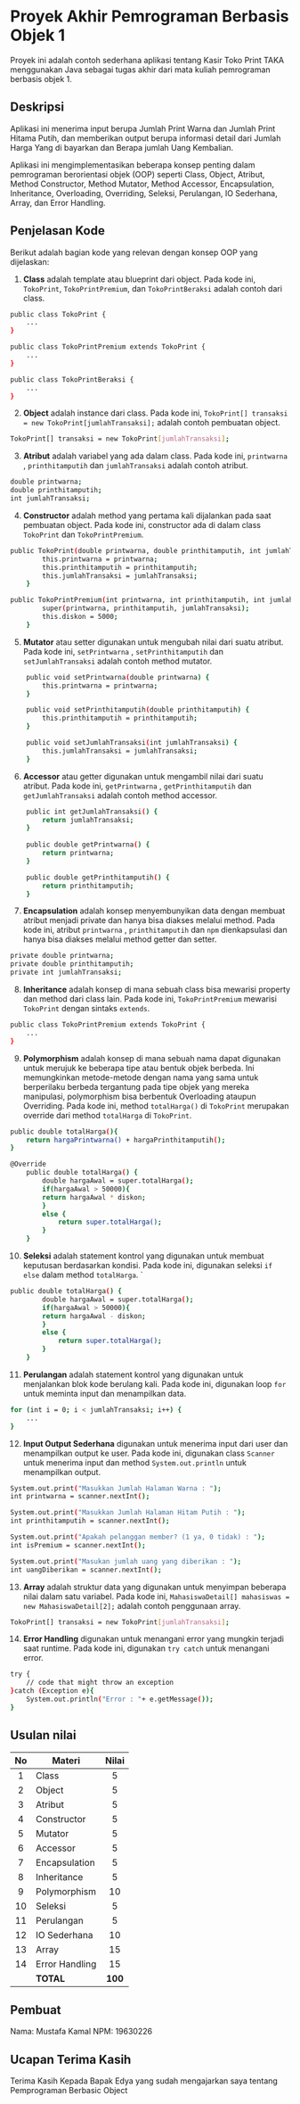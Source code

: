 # Proyek Akhir Pemrograman Berbasis Objek 1

Proyek ini adalah contoh sederhana aplikasi tentang Kasir Toko Print TAKA menggunakan Java sebagai tugas akhir dari mata kuliah pemrograman berbasis objek 1.

## Deskripsi

Aplikasi ini menerima input berupa Jumlah Print Warna dan Jumlah Print Hitama Putih, dan memberikan output berupa informasi detail dari Jumlah Harga Yang di bayarkan dan Berapa jumlah Uang Kembalian.

Aplikasi ini mengimplementasikan beberapa konsep penting dalam pemrograman berorientasi objek (OOP) seperti Class, Object, Atribut, Method Constructor, Method Mutator, Method Accessor, Encapsulation, Inheritance, Overloading, Overriding, Seleksi, Perulangan, IO Sederhana, Array, dan Error Handling.

## Penjelasan Kode

Berikut adalah bagian kode yang relevan dengan konsep OOP yang dijelaskan:

1. **Class** adalah template atau blueprint dari object. Pada kode ini, `TokoPrint`, `TokoPrintPremium`, dan `TokoPrintBeraksi` adalah contoh dari class.

```bash
public class TokoPrint {
    ...
}

public class TokoPrintPremium extends TokoPrint {
    ...
}

public class TokoPrintBeraksi {
    ...
}
```

2. **Object** adalah instance dari class. Pada kode ini, `TokoPrint[] transaksi = new TokoPrint[jumlahTransaksi];` adalah contoh pembuatan object.

```bash
TokoPrint[] transaksi = new TokoPrint[jumlahTransaksi];
```

3. **Atribut** adalah variabel yang ada dalam class. Pada kode ini, `printwarna` , `printhitamputih` dan `jumlahTransaksi` adalah contoh atribut.

```bash
double printwarna;
double printhitamputih;
int jumlahTransaksi;
```

4. **Constructor** adalah method yang pertama kali dijalankan pada saat pembuatan object. Pada kode ini, constructor ada di dalam class `TokoPrint` dan `TokoPrintPremium`.

```bash
public TokoPrint(double printwarna, double printhitamputih, int jumlahTransaksi){
        this.printwarna = printwarna;
        this.printhitamputih = printhitamputih;
        this.jumlahTransaksi = jumlahTransaksi;
    }

public TokoPrintPremium(int printwarna, int printhitamputih, int jumlahTransaksi) {
        super(printwarna, printhitamputih, jumlahTransaksi);
        this.diskon = 5000;
    }
```

5. **Mutator** atau setter digunakan untuk mengubah nilai dari suatu atribut. Pada kode ini, `setPrintwarna` , `setPrinthitamputih` dan `setJumlahTransaksi` adalah contoh method mutator.

```bash
    public void setPrintwarna(double printwarna) {
        this.printwarna = printwarna;
    }

    public void setPrinthitamputih(double printhitamputih) {
        this.printhitamputih = printhitamputih;
    }

    public void setJumlahTransaksi(int jumlahTransaksi) {
        this.jumlahTransaksi = jumlahTransaksi;
    }
```
  
6. **Accessor** atau getter digunakan untuk mengambil nilai dari suatu atribut. Pada kode ini, `getPrintwarna` , `getPrinthitamputih` dan `getJumlahTransaksi` adalah contoh method accessor.

```bash
    public int getJumlahTransaksi() {
        return jumlahTransaksi;
    }
        
    public double getPrintwarna() {
        return printwarna;
    }

    public double getPrinthitamputih() {
        return printhitamputih;
    }
```

7. **Encapsulation** adalah konsep menyembunyikan data dengan membuat atribut menjadi private dan hanya bisa diakses melalui method. Pada kode ini, atribut `printwarna` , `printhitamputih` dan `npm` dienkapsulasi dan hanya bisa diakses melalui method getter dan setter.

```bash
private double printwarna;
private double printhitamputih;
private int jumlahTransaksi;
```

8. **Inheritance** adalah konsep di mana sebuah class bisa mewarisi property dan method dari class lain. Pada kode ini, `TokoPrintPremium` mewarisi `TokoPrint` dengan sintaks `extends`.

```bash
public class TokoPrintPremium extends TokoPrint {
    ...
}
```

9. **Polymorphism** adalah konsep di mana sebuah nama dapat digunakan untuk merujuk ke beberapa tipe atau bentuk objek berbeda. Ini memungkinkan metode-metode dengan nama yang sama untuk berperilaku berbeda tergantung pada tipe objek yang mereka manipulasi, polymorphism bisa berbentuk Overloading ataupun Overriding. Pada kode ini, method `totalHarga()` di `TokoPrint` merupakan override dari method `totalHarga` di `TokoPrint`.

```bash
public double totalHarga(){
    return hargaPrintwarna() + hargaPrinthitamputih();       
}

@Override
    public double totalHarga() {
        double hargaAwal = super.totalHarga();
        if(hargaAwal > 50000){
        return hargaAwal * diskon;
        }
        else {
            return super.totalHarga();
        }
    }
```

10. **Seleksi** adalah statement kontrol yang digunakan untuk membuat keputusan berdasarkan kondisi. Pada kode ini, digunakan seleksi `if else` dalam method `totalHarga`.
`
```bash
public double totalHarga() {
        double hargaAwal = super.totalHarga();
        if(hargaAwal > 50000){
        return hargaAwal - diskon;
        }
        else {
            return super.totalHarga();
        }
    }
```

11. **Perulangan** adalah statement kontrol yang digunakan untuk menjalankan blok kode berulang kali. Pada kode ini, digunakan loop `for` untuk meminta input dan menampilkan data.

```bash
for (int i = 0; i < jumlahTransaksi; i++) {
    ...
}
```

12. **Input Output Sederhana** digunakan untuk menerima input dari user dan menampilkan output ke user. Pada kode ini, digunakan class `Scanner` untuk menerima input dan method `System.out.println` untuk menampilkan output.

```bash
System.out.print("Masukkan Jumlah Halaman Warna : ");
int printwarna = scanner.nextInt();

System.out.print("Masukkan Jumlah Halaman Hitam Putih : ");
int printhitamputih = scanner.nextInt();

System.out.print("Apakah pelanggan member? (1 ya, 0 tidak) : ");
int isPremium = scanner.nextInt();

System.out.print("Masukan jumlah uang yang diberikan : ");
int uangDiberikan = scanner.nextInt();
```

13. **Array** adalah struktur data yang digunakan untuk menyimpan beberapa nilai dalam satu variabel. Pada kode ini, `MahasiswaDetail[] mahasiswas = new MahasiswaDetail[2];` adalah contoh penggunaan array.

```bash
TokoPrint[] transaksi = new TokoPrint[jumlahTransaksi];
```

14. **Error Handling** digunakan untuk menangani error yang mungkin terjadi saat runtime. Pada kode ini, digunakan `try catch` untuk menangani error.

```bash
try {
    // code that might throw an exception
}catch (Exception e){
    System.out.println("Error : "+ e.getMessage());
}  
```

## Usulan nilai

| No  | Materi         |  Nilai  |
| :-: | -------------- | :-----: |
|  1  | Class          |    5    |
|  2  | Object         |    5    |
|  3  | Atribut        |    5    |
|  4  | Constructor    |    5    |
|  5  | Mutator        |    5    |
|  6  | Accessor       |    5    |
|  7  | Encapsulation  |    5    |
|  8  | Inheritance    |    5    |
|  9  | Polymorphism   |   10    |
| 10  | Seleksi        |    5    |
| 11  | Perulangan     |    5    |
| 12  | IO Sederhana   |   10    |
| 13  | Array          |   15    |
| 14  | Error Handling |   15    |
|     | **TOTAL**      | **100** |

## Pembuat

Nama: Mustafa Kamal
NPM: 19630226

## Ucapan Terima Kasih

Terima Kasih Kepada Bapak Edya yang sudah mengajarkan saya tentang Pemprograman Berbasic Object
